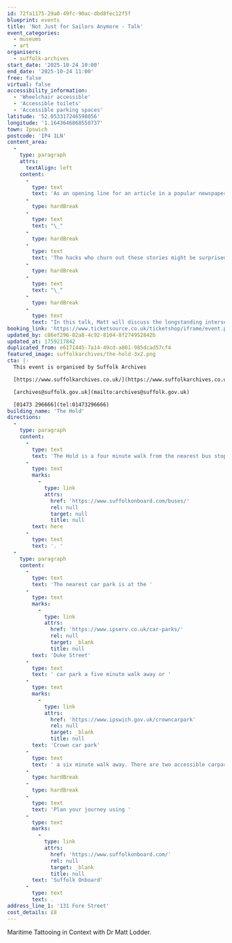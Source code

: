 ```yaml
---
id: 72fa1175-29a0-49fc-90ac-dbd8fec12f5f
blueprint: events
title: 'Not Just for Sailors Anymore - Talk'
event_categories:
  - museums
  - art
organisers:
  - suffolk-archives
start_date: '2025-10-24 10:00'
end_date: '2025-10-24 11:00'
free: false
virtual: false
accessibility_information:
  - 'Wheelchair accessible'
  - 'Accessible toilets'
  - 'Accessible parking spaces'
latitude: '52.053317246598056'
longitude: '1.1643646868558737'
town: Ipswich
postcode: 'IP4 1LN'
content_area:
  -
    type: paragraph
    attrs:
      textAlign: left
    content:
      -
        type: text
        text: 'As an opening line for an article in a popular newspaper about tattoos, the suggestion that "tattoos are not just for sailors anymore" is a familiar one. Indeed, it often feels as if the same sentiment graces every article about tattooing in the mainstream press: Tattooing, we''ve been told again and again recently, is coming of age - finally coming out of the murky shadows of the deviant underworld to leave its mark on the most well-heeled. Tattoos are now to be seen on catwalks, on trading floors and around the chicest tables.'
      -
        type: hardBreak
      -
        type: text
        text: "\_"
      -
        type: hardBreak
      -
        type: text
        text: 'The hacks who churn out these stories might be surprised to learn, then, that the popular media has been reporting the arrival of tattooing in high society for nearly one hundred and fifty years. Indeed, in 1926, Vanity Fair reported that “tattooing has passed from the savage to the sailor, from the sailor to the landsman, and is now to be found beneath many a tailored shirt”.'
      -
        type: hardBreak
      -
        type: text
        text: "\_"
      -
        type: hardBreak
      -
        type: text
        text: "In this talk, Matt will discuss the longstanding intersections between tattooing and maritime [visual] cultures but also consider why tattoos have been so indelibly associated with the sea, despite their continuous presence amongst urban populations in Europe and America for more than four centuries. Moreover, with attention to visual evidence, he will illustrate the relationships between handicrafts made aboard ships, and the persistent folk imagery of the Western tattoo tradition. \_ \_"
booking_link: 'https://www.ticketsource.co.uk/ticketshop/iframe/event.php?eventhash=e-mqygyb&target=&iframe=true'
updated_by: c86ef296-82a8-4c92-8104-8f274952842b
updated_at: 1759217842
duplicated_from: e6171445-7a14-49cd-a801-985dcad57cf4
featured_image: suffolkarchives/the-hold-3x2.png
cta: |-
  This event is organised by Suffolk Archives

  [https://www.suffolkarchives.co.uk/](https://www.suffolkarchives.co.uk/)

  [archives@suffolk.gov.uk](mailto:archives@suffolk.gov.uk)

  [01473 296666](tel:01473296666)
building_name: 'The Hold'
directions:
  -
    type: paragraph
    content:
      -
        type: text
        text: 'The Hold is a four minute walk from the nearest bus stop - see the latest bus timetables '
      -
        type: text
        marks:
          -
            type: link
            attrs:
              href: 'https://www.suffolkonboard.com/buses/'
              rel: null
              target: null
              title: null
        text: here
      -
        type: text
        text: '. '
  -
    type: paragraph
    content:
      -
        type: text
        text: 'The nearest car park is at the '
      -
        type: text
        marks:
          -
            type: link
            attrs:
              href: 'https://www.ipserv.co.uk/car-parks/'
              rel: null
              target: _blank
              title: null
        text: 'Duke Street'
      -
        type: text
        text: ' car park a five minute walk away or '
      -
        type: text
        marks:
          -
            type: link
            attrs:
              href: 'https://www.ipswich.gov.uk/crowncarpark'
              rel: null
              target: _blank
              title: null
        text: 'Crown car park'
      -
        type: text
        text: ' a six minute walk away. There are two accessible carpark spaces for blue badge holders in The Hold car park.'
      -
        type: hardBreak
      -
        type: hardBreak
      -
        type: text
        text: 'Plan your journey using '
      -
        type: text
        marks:
          -
            type: link
            attrs:
              href: 'https://www.suffolkonboard.com/'
              rel: null
              target: _blank
              title: null
        text: 'Suffolk Onboard'
      -
        type: text
        text: .
address_line_1: '131 Fore Street'
cost_details: £8
---
```

Maritime Tattooing in Context with Dr Matt Lodder.